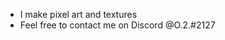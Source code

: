 -  I make pixel art and textures
- Feel free to contact me on Discord @O.2.#2127

<!---
IO2I/IO2I is a ✨ special ✨ repository because its `README.md` (this file) appears on your GitHub profile.
You can click the Preview link to take a look at your changes.
--->
